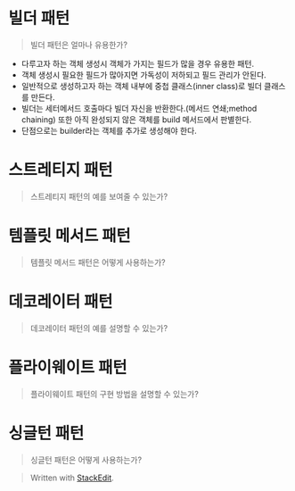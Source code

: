 # 빌더 패턴

>빌더 패턴은 얼마나 유용한가?

* 다루고자 하는 객체 생성시 객체가 가지는 필드가 많을 경우 유용한 패턴.
* 객체 생성시 필요한 필드가 많아지면 가독성이 저하되고 필드 관리가 안된다. 
* 일반적으로 생성하고자 하는 객체 내부에 중첩 클래스(inner class)로 빌더 클래스를 만든다.
* 빌더는 세터메서드 호출마다 빌더 자신을 반환한다.(메서드 연쇄;method chaining) 또한 아직 완성되지 않은 객체를 build 메서드에서 판별한다.
* 단점으로는 builder라는 객체를 추가로 생성해야 한다. 

# 스트레티지 패턴

>스트레티지 패턴의 예를 보여줄 수 있는가?



# 템플릿 메서드 패턴

> 템플릿 메서드 패턴은 어떻게 사용하는가?

# 데코레이터 패턴

> 데코레이터 패턴의 예를 설명할 수 있는가?

# 플라이웨이트 패턴

> 플라이웨이트 패턴의 구현 방법을 설명할 수 있는가?

# 싱글턴 패턴

> 싱글턴 패턴은 어떻게 사용하는가?




> Written with [StackEdit](https://stackedit.io/).
<!--stackedit_data:
eyJoaXN0b3J5IjpbLTQ1MzA0MjQ4XX0=
-->